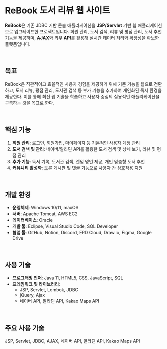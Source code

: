 # ReBook 도서 리뷰 웹 사이트
**ReBook**은 기존 JDBC 기반 콘솔 애플리케이션을 **JSP/Servlet** 기반 웹 애플리케이션으로 업그레이드한 프로젝트입니다. 
회원 관리, 도서 검색, 리뷰 및 평점 관리, 도서 추천 기능을 제공하며, **AJAX**와 외부 **API**를 활용해 실시간 데이터 처리와 확장성을 확보한 플랫폼입니다.

<br> 

## 목표
ReBook은 직관적이고 효율적인 사용자 경험을 제공하기 위해 기존 기능을 웹으로 전환하고, 도서 리뷰, 평점 관리, 도서관 검색 등 부가 기능을 추가하여 개인화된 독서 환경을 제공한다. 
이를 통해 최신 웹 기술을 학습하고 사용자 중심의 실용적인 애플리케이션을 구축하는 것을 목표로 한다.

<br> 

## 핵심 기능
1. **회원 관리**: 로그인, 회원가입, 마이페이지 등 기본적인 사용자 계정 관리
2. **도서 검색 및 관리**: 네이버/알라딘 API를 활용한 도서 검색 및 상세 보기, 리뷰 및 평점 관리
3. **추가 기능**: 독서 기록, 도서관 검색, 랜덤 명언 제공, 개인 맞춤형 도서 추천
4. **커뮤니티 활성화**: 토론 게시판 및 댓글 기능으로 사용자 간 상호작용 지원
   
<br>

## 개발 환경

-   **운영체제**: Windows 10/11, maxOS
-   **서버**: Apache Tomcat, AWS EC2
-   **데이터베이스**: Oracle
-   **개발 툴**: Eclipse, Visual Studio Code, SQL Developer
-   **협업 툴**: GitHub, Notion, Discord, ERD Cloud, Draw.io, Figma, Google Drive

<br>

## 사용 기술

-   **프로그래밍 언어**: Java 11, HTML5, CSS, JavaScript, SQL
-   **프레임워크 및 라이브러리**:
    -   JSP, Servlet, Lombok, JDBC
    -   jQuery, Ajax
    -   네이버 API, 알라딘 API, Kakao Maps API
    
<br> 

## 주요 사용 기술
JSP, Servlet, JDBC, AJAX, 네이버 API, 알라딘 API, Kakao Maps API

